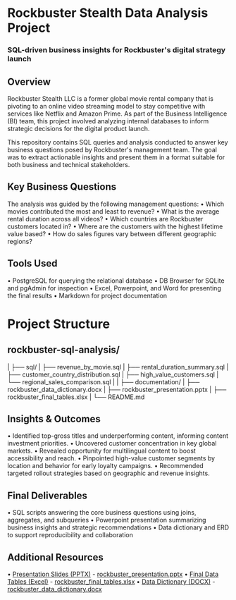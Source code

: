# Rockbuster Stealth Data Analysis Project
### SQL-driven business insights for Rockbuster's digital strategy launch

## Overview

Rockbuster Stealth LLC is a former global movie rental company that is pivoting
to an online video streaming model to stay competitive with services like Netflix and Amazon Prime.
As part of the Business Intelligence (BI) team, this project involved analyzing internal databases to inform
strategic decisions for the digital product launch.

This repository contains SQL queries and analysis conducted to answer key business questions posed by
Rockbuster's management team. The goal was to extract actionable insights and present them in a
format suitable for both business and technical stakeholders.

## Key Business Questions
The analysis was guided by the following management questions:
  • Which movies contributed the most and least to revenue?
  • What is the average rental duration across all videos?
  • Which countries are Rockbuster customers located in?
  • Where are the customers with the highest lifetime value based?
  • How do sales figures vary between different geographic regions?

## Tools Used
  • PostgreSQL for querying the relational database
  • DB Browser for SQLite and pgAdmin for inspection
  • Excel, Powerpoint, and Word for presenting the final results
  • Markdown for project documentation

# Project Structure
## rockbuster-sql-analysis/
|
├── sql/
| ├── revenue_by_movie.sql
| ├── rental_duration_summary.sql
| ├── customer_country_distribution.sql
| ├── high_value_customers.sql
| └── regional_sales_comparison.sql
|
| ├──  documentation/
| ├── rockbuster_data_dictionary.docx
| ├── rockbuster_presentation.pptx
| ├── rockbuster_final_tables.xlsx
|
└── README.md

## Insights & Outcomes
 • Identified top-gross titles and underperforming content, informing content investment priorities.
 • Uncovered customer concentration in key global markets.
 • Revealed opportunity for multilingual content to boost accessibility and reach.
 • Pinpointed high-value customer segments by location and behavior for early loyalty campaigns.
 • Recommended targeted rollout strategies based on geographic and revenue insights.
 
## Final Deliverables
 • SQL scripts answering the core business questions using joins, aggregates, and subqueries
 • Powerpoint presentation summarizing business insights and strategic recommendations
 • Data dictionary and ERD to support reproducibility and collaboration

## Additional Resources
  • [Presentation Slides (PPTX)](rockbuster_presentation.pptx)
      - [rockbuster_presentation.pptx](https://github.com/user-attachments/files/20302491/rockbuster_presentation.pptx)
  • [Final Data Tables (Excel)](rockbuster_final_tables.xlsx)
      - [rockbuster_final_tables.xlsx](https://github.com/user-attachments/files/20302467/rockbuster_final_tables.xlsx)
  • [Data Dictionary (DOCX)](rockbuster_data_dictionary.docx)
      - [rockbuster_data_dictionary.docx](https://github.com/user-attachments/files/20302502/rockbuster_data_dictionary.docx)

      
